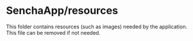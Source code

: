 # SenchaApp/resources

This folder contains resources (such as images) needed by the application. This file can
be removed if not needed.
